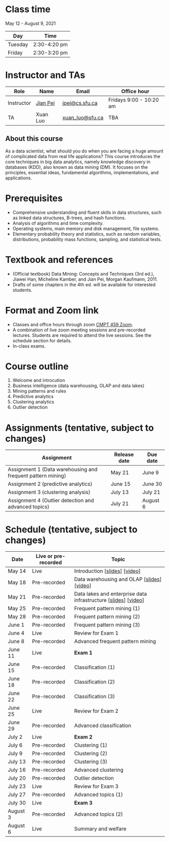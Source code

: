 # Class time
May 12 - August 9, 2021

| Day | Time |
|---|---|
| Tuesday | 2:30-4:20 pm |
| Friday | 2:30-3:20 pm |

# Instructor and TAs

| Role | Name | Email | Office hour |
|---|---|---|---|
| Instructor | [Jian Pei](http://www.cs.sfu.ca/~jpei) | jpei@cs.sfu.ca | Fridays 9:00 - 10:20 am |
| TA | Xuan Luo | xuan_luo@sfu.ca | TBA |

## About this course

As a data scientist, what should you do when you are facing a huge amount of complicated data from real life applications? This course introduces the core techniques in big data analytics, namely knowledge discovery in databases (KDD), also known as data mining (DM). It focuses on the principles, essential ideas, fundamental algorithms, implementations, and applications.

# Prerequisites

- Comprehensive understanding and fluent skills in data structures, such as linked data structures, B-trees, and hash functions.
- Analysis of algorithms and time complexity.
- Operating systems, main memory and disk management, file systems.
- Elementary probability theory and statistics, such as random variables, distributions, probability mass functions, sampling, and statistical tests.

# Textbook and references
- (Official textbook) Data Mining: Concepts and Techniques (3rd ed.), Jiawei Han, Micheline Kamber, and Jian Pei, Morgan Kaufmann, 2011.
- Drafts of some chapters in the 4th ed. will be available for interested students.

# Format and Zoom link
- Classes and office hours through zoom [CMPT 459 Zoom](https://sfu.zoom.us/j/67922370112?pwd=TnZzY0FzdERseVMyWnNkMFJZbGc3dz09). 
- A combination of live zoom meeting sessions and pre-recorded lectures.  Students are required to attend the live sessions. See the schedule section for details.
- In-class exams.  

# Course outline
1. Welcome and introcution
2. Business intelligence (data warehousing, OLAP and data lakes)
3. Mining patterns and rules
4. Predictive analytics
5. Clustering analytics
6. Outlier detection

# Assignments (tentative, subject to changes)

| Assignment | Release date | Due date |
|---|---|---|
| Assignment 1 (Data warehousing and frequent pattern mining) | May 21 | June 9 |
| Assignment 2 (predictive analytics) | June 15 | June 30 |
| Assignment 3 (clustering analysis) | July 13 | July 21 |
| Assignment 4 (Outlier detection and advanced topics) | July 21 | August 6 |

# Schedule (tentative, subject to changes)

| Date | Live or pre-recorded | Topic |
|---|---|---|
| May 14 | Live | Introduction [[slides](https://www.cs.sfu.ca/cc/459/jpei/21/459Introduction.pdf)] [[video](https://youtu.be/s0zgJRg-bI8)] |
| May 18 | Pre-recorded | Data warehousing and OLAP [[slides](https://www.cs.sfu.ca/cc/459/jpei/21/459DataWarehousing.pdf)] [[video](https://youtu.be/ilFAj1dQPwo)] |
| May 21 | Pre-recorded | Data lakes and enterprise data infrastructure [[slides](https://www.cs.sfu.ca/cc/459/jpei/21/459DataLakes.pdf)] [[video](https://youtu.be/QTole3HuOBc)] |
| May 25 | Pre-recorded | Frequent pattern mining (1) |
| May 28 | Pre-recorded | Frequent pattern mining (2) |
| June 1 | Pre-recorded | Frequent pattern mining (3) |
| June 4 | Live | Review for Exam 1 |
| June 8 | Pre-recorded  | Advanced frequent pattern mining |
| June 11 | Live | **Exam 1** |
| June 15 | Pre-recorded | Classification (1) |
| June 18 | Pre-recorded | Classification (2) |
| June 22 | Pre-recorded | Classification (3) |
| June 25 | Live | Review for Exam 2 |
| June 29 | Pre-recorded | Advanced classification |
| July 2 | Live | **Exam 2** |
| July 6 | Pre-recorded  | Clustering (1) |
| July 9 | Pre-recorded  | Clustering (2) |
| July 13 | Pre-recorded | Clustering (3) |
| July 16 | Pre-recorded | Advanced clustering |
| July 20 | Pre-recorded | Outlier detection |
| July 23 | Live | Review for Exam 3 |
| July 27 | Pre-recorded | Advanced topics (1) |
| July 30 | Live | **Exam 3** |
| August 3 | Pre-recorded | Advanced topics (2)|
| August 6 | Live | Summary and welfare |
